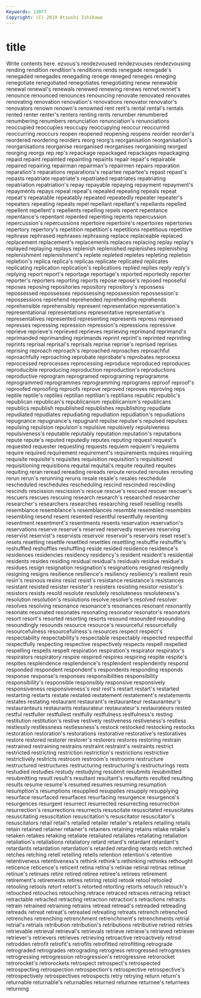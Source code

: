 ```yaml
---
Keywords: 13077
Copyright: (C) 2019 Atsushi Ishikawa
---
```


# title

Write contents here.
ezvous's rendezvoused
rendezvouses rendezvousing rending rendition rendition's renditions rends renegade renegade's renegaded
renegades renegading renege reneged reneges reneging renegotiate renegotiated renegotiates renegotiating
renew renewable renewal renewal's renewals renewed renewing renews rennet rennet's
renounce renounced renounces renouncing renovate renovated renovates renovating renovation renovation's
renovations renovator renovator's renovators renown renown's renowned rent rent's rental
rental's rentals rented renter renter's renters renting rents renumber renumbered
renumbering renumbers renunciation renunciation's renunciations reoccupied reoccupies reoccupy reoccupying reoccur
reoccurred reoccurring reoccurs reopen reopened reopening reopens reorder reorder's reordered
reordering reorders reorg reorg's reorganisation reorganisation's reorganisations reorganise reorganised reorganises
reorganising reorged reorging reorgs rep rep's repackage repackaged repackages repackaging
repaid repaint repainted repainting repaints repair repair's repairable repaired repairing
repairman repairman's repairmen repairs reparation reparation's reparations reparations's repartee repartee's
repast repast's repasts repatriate repatriate's repatriated repatriates repatriating repatriation repatriation's
repay repayable repaying repayment repayment's repayments repays repeal repeal's repealed
repealing repeals repeat repeat's repeatable repeatably repeated repeatedly repeater repeater's
repeaters repeating repeats repel repellant repellant's repellants repelled repellent repellent's
repellents repelling repels repent repentance repentance's repentant repented repenting repents
repercussion repercussion's repercussions repertoire repertoire's repertoires repertories repertory repertory's repetition
repetition's repetitions repetitious repetitive rephrase rephrased rephrases rephrasing replace replaceable
replaced replacement replacement's replacements replaces replacing replay replay's replayed replaying
replays replenish replenished replenishes replenishing replenishment replenishment's replete repleted repletes
repleting repletion repletion's replica replica's replicas replicate replicated replicates replicating
replication replication's replications replied replies reply reply's replying report report's
reportage reportage's reported reportedly reporter reporter's reporters reporting reports repose
repose's reposed reposeful reposes reposing repositories repository repository's repossess repossessed
repossesses repossessing repossession repossession's repossessions reprehend reprehended reprehending reprehends reprehensible
reprehensibly represent representation representation's representational representations representative representative's representatives represented
representing represents repress repressed represses repressing repression repression's repressions repressive
reprieve reprieve's reprieved reprieves reprieving reprimand reprimand's reprimanded reprimanding reprimands
reprint reprint's reprinted reprinting reprints reprisal reprisal's reprisals reprise reprise's
reprised reprises reprising reproach reproach's reproached reproaches reproachful reproachfully reproaching
reprobate reprobate's reprobates reprocess reprocessed reprocesses reprocessing reproduce reproduced reproduces
reproducible reproducing reproduction reproduction's reproductions reproductive reprogram reprogramed reprograming reprogramme
reprogrammed reprogrammes reprogramming reprograms reproof reproof's reproofed reproofing reproofs reprove
reproved reproves reproving reps reptile reptile's reptiles reptilian reptilian's reptilians
republic republic's republican republican's republicanism republicanism's republicans republics republish republished
republishes republishing repudiate repudiated repudiates repudiating repudiation repudiation's repudiations repugnance
repugnance's repugnant repulse repulse's repulsed repulses repulsing repulsion repulsion's repulsive
repulsively repulsiveness repulsiveness's reputable reputably reputation reputation's reputations repute repute's
reputed reputedly reputes reputing request request's requested requester requesting requests
requiem requiem's requiems require required requirement requirement's requirements requires requiring
requisite requisite's requisites requisition requisition's requisitioned requisitioning requisitions requital requital's
requite requited requites requiting reran reread rereading rereads reroute rerouted
reroutes rerouting rerun rerun's rerunning reruns resale resale's resales reschedule
rescheduled reschedules rescheduling rescind rescinded rescinding rescinds rescission rescission's rescue
rescue's rescued rescuer rescuer's rescuers rescues rescuing research research's researched
researcher researcher's researchers researches researching resell reselling resells resemblance resemblance's
resemblances resemble resembled resembles resembling resend resent resented resentful resentfully
resenting resentment resentment's resentments resents reservation reservation's reservations reserve reserve's
reserved reservedly reserves reserving reservist reservist's reservists reservoir reservoir's reservoirs
reset reset's resets resetting resettle resettled resettles resettling reshuffle reshuffle's
reshuffled reshuffles reshuffling reside resided residence residence's residences residencies residency
residency's resident resident's residential residents resides residing residual residual's residuals
residue residue's residues resign resignation resignation's resignations resigned resignedly resigning
resigns resilience resilience's resiliency resiliency's resilient resin resin's resinous resins
resist resist's resistance resistance's resistances resistant resisted resister resister's resisters
resisting resistor resistor's resistors resists resold resolute resolutely resoluteness resoluteness's
resolution resolution's resolutions resolve resolve's resolved resolver resolves resolving resonance
resonance's resonances resonant resonantly resonate resonated resonates resonating resonator resonator's
resonators resort resort's resorted resorting resorts resound resounded resounding resoundingly
resounds resource resource's resourceful resourcefully resourcefulness resourcefulness's resources respect respect's
respectability respectability's respectable respectably respected respectful respectfully respecting respective respectively
respects respell respelled respelling respells respelt respiration respiration's respirator respirator's
respirators respiratory respire respired respires respiring respite respite's respites resplendence
resplendence's resplendent resplendently respond responded respondent respondent's respondents responding responds
response response's responses responsibilities responsibility responsibility's responsible responsibly responsive responsively
responsiveness responsiveness's rest rest's restart restart's restarted restarting restarts restate
restated restatement restatement's restatements restates restating restaurant restaurant's restauranteur restauranteur's
restauranteurs restaurants restaurateur restaurateur's restaurateurs rested restful restfuller restfullest restfully
restfulness restfulness's resting restitution restitution's restive restively restiveness restiveness's restless
restlessly restlessness restlessness's restock restocked restocking restocks restoration restoration's restorations
restorative restorative's restoratives restore restored restorer restorer's restorers restores restoring
restrain restrained restraining restrains restraint restraint's restraints restrict restricted restricting
restriction restriction's restrictions restrictive restrictively restricts restroom restroom's restrooms restructure
restructured restructures restructuring restructuring's restructurings rests restudied restudies restudy restudying
resubmit resubmits resubmitted resubmitting result result's resultant resultant's resultants resulted
resulting results resume resume's resumed resumes resuming resumption resumption's resumptions
resupplied resupplies resupply resupplying resurface resurfaced resurfaces resurfacing resurgence resurgence's
resurgences resurgent resurrect resurrected resurrecting resurrection resurrection's resurrections resurrects resuscitate
resuscitated resuscitates resuscitating resuscitation resuscitation's resuscitator resuscitator's resuscitators retail retail's
retailed retailer retailer's retailers retailing retails retain retained retainer retainer's
retainers retaining retains retake retake's retaken retakes retaking retaliate retaliated
retaliates retaliating retaliation retaliation's retaliations retaliatory retard retard's retardant retardant's
retardants retardation retardation's retarded retarding retards retch retched retches retching
retell retelling retells retention retention's retentive retentiveness retentiveness's rethink rethink's
rethinking rethinks rethought reticence reticence's reticent retina retina's retinae retinal
retinas retinue retinue's retinues retire retired retiree retiree's retirees retirement
retirement's retirements retires retiring retold retook retool retooled retooling retools
retort retort's retorted retorting retorts retouch retouch's retouched retouches retouching
retrace retraced retraces retracing retract retractable retracted retracting retraction retraction's
retractions retracts retrain retrained retraining retrains retread retread's retreaded retreading
retreads retreat retreat's retreated retreating retreats retrench retrenched retrenches retrenching
retrenchment retrenchment's retrenchments retrial retrial's retrials retribution retribution's retributions retributive
retried retries retrievable retrieval retrieval's retrievals retrieve retrieve's retrieved retriever
retriever's retrievers retrieves retrieving retroactive retroactively retrod retrodden retrofit retrofit's
retrofits retrofitted retrofitting retrograde retrograded retrogrades retrograding retrogress retrogressed retrogresses
retrogressing retrogression retrogression's retrogressive retrorocket retrorocket's retrorockets retrospect retrospect's retrospected
retrospecting retrospection retrospection's retrospective retrospective's retrospectively retrospectives retrospects retry retrying
return return's returnable returnable's returnables returned returnee returnee's returnees returning
